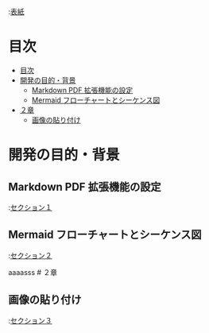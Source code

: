 :[表紙](cover.md)

# 目次

- [目次](#目次)
- [開発の目的・背景](#開発の目的背景)
  - [Markdown PDF 拡張機能の設定](#markdown-pdf-拡張機能の設定)
  - [Mermaid フローチャートとシーケンス図](#mermaid-フローチャートとシーケンス図)
- [２章](#２章)
  - [画像の貼り付け](#画像の貼り付け)

<div class="page"/>

# 開発の目的・背景

## Markdown PDF 拡張機能の設定

:[セクション１](section1.md)

## Mermaid フローチャートとシーケンス図

:[セクション２](section2.md)  

<div class="page"/>
aaaasss
# ２章

## 画像の貼り付け

:[セクション３](section3.md)
